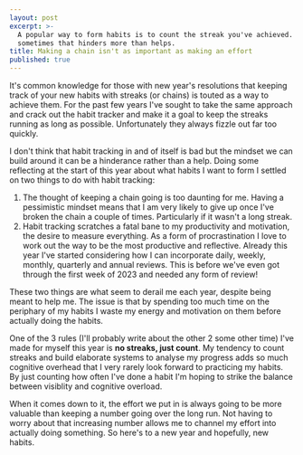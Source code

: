 ```yaml
---
layout: post
excerpt: >-
  A popular way to form habits is to count the streak you've achieved. But
  sometimes that hinders more than helps.
title: Making a chain isn't as important as making an effort
published: true
---
```


It's common knowledge for those with new year's resolutions that keeping track of your new habits with streaks (or chains) is touted as a way to achieve them. For the past few years I've sought to take the same approach and crack out the habit tracker and make it a goal to keep the streaks running as long as possible. Unfortunately they always fizzle out far too quickly.

I don't think that habit tracking in and of itself is bad but the mindset we can build around it can be a hinderance rather than a help. Doing some reflecting at the start of this year about what habits I want to form I settled on two things to do with habit tracking:

1. The thought of keeping a chain going is too daunting for me. Having a pessimistic mindset means that I am very likely to give up once I've broken the chain a couple of times. Particularly if it wasn't a long streak.
2. Habit tracking scratches a fatal bane to my productivity and motivation, the desire to measure everything. As a form of procrastination I love to work out the way to be the most productive and reflective. Already this year I've started considering how I can incorporate daily, weekly, monthly, quarterly and annual reviews. This is before we've even got through the first week of 2023 and needed any form of review!

These two things are what seem to derail me each year, despite being meant to help me. The issue is that by spending too much time on the periphary of my habits I waste my energy and motivation on them before actually doing the habits.

One of the 3 rules (I'll probably write about the other 2 some other time) I've made for myself this year is **no streaks, just count**. My tendency to count streaks and build elaborate systems to analyse my progress adds so much cognitive overhead that I very rarely look forward to practicing my habits. By just counting how often I've done a habit I'm hoping to strike the balance between visiblity and cognitive overload.

When it comes down to it, the effort we put in is always going to be more valuable than keeping a number going over the long run. Not having to worry about that increasing number allows me to channel my effort into actually doing something. So here's to a new year and hopefully, new habits.
